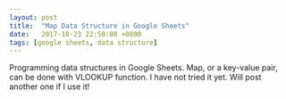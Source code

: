 ```yaml
---
layout: post
title:  "Map Data Structure in Google Sheets"
date:   2017-10-23 22:50:00 +0800
tags: [google sheets, data structure]
---
```

Programming data structures in Google Sheets. Map, or a key-value pair, can be done with VLOOKUP function. I have not tried it yet. Will post another one if I use it!